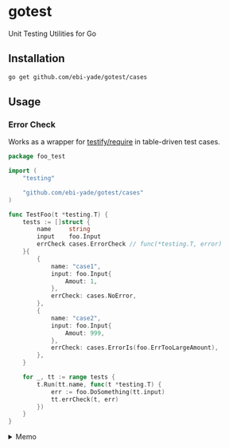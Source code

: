 # gotest

Unit Testing Utilities for Go

## Installation

```sh
go get github.com/ebi-yade/gotest/cases
```

## Usage

### Error Check

Works as a wrapper for [testify/require](https://pkg.go.dev/github.com/stretchr/testify/require) in table-driven test cases.

```go
package foo_test

import (
	"testing"

	"github.com/ebi-yade/gotest/cases"
)

func TestFoo(t *testing.T) {
	tests := []struct {
		name     string
		input    foo.Input
		errCheck cases.ErrorCheck // func(*testing.T, error)
	}{
		{
			name: "case1",
			input: foo.Input{
				Amout: 1,
			},
			errCheck: cases.NoError,
		},
		{
			name: "case2",
			input: foo.Input{
				Amout: 999,
			},
			errCheck: cases.ErrorIs(foo.ErrTooLargeAmount),
		},
	}

	for _, tt := range tests {
		t.Run(tt.name, func(t *testing.T) {
			err := foo.DoSomething(tt.input)
			tt.errCheck(t, err)
		})
	}
}
```

<details>
<summary>Memo</summary>

### ここまで書いて気づいたこと

- assert.NoError は bool を返すが、 require.NoError は何も返さない
- t.Run するテーブル駆動テストであれば require にわたる t は無名関数のスコープ
- エラーチェックをする場合は基本的に　require でいいはず（暗黙直和）
- ErrorIs などはシグニチャが異なるのでラッパーの有り難みがある

</details>
